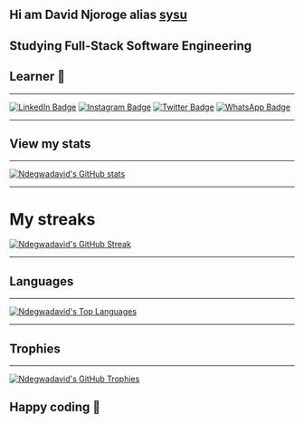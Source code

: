 
Hi am David Njoroge alias [sysu](https://sysu.me)
---
Studying Full-Stack Software Engineering
---
## Learner 🥇

---
[![LinkedIn Badge](https://img.shields.io/badge/-David-blue?style=flat-square&logo=Linkedin&logoColor=white&link=https://www.linkedin.com/in/Ndegwadavid/)](https://www.linkedin.com/in/david-njoroge-7a6a55226/)
[![Instagram Badge](https://img.shields.io/badge/-thund.e.r-purple?style=flat-square&logo=instagram&logoColor=white&link=https://www.instagram.com/thund.e.r/)](https://www.instagram.com/thund.e.r/)
[![Twitter Badge](https://img.shields.io/badge/-sudo-blue?style=flat-square&logo=twitter&logoColor=white&link=https://twitter.com/Ndegwadavid/)](https://twitter.com/sudo_thunder/)
[![WhatsApp Badge](https://img.shields.io/badge/-sysu-25D366?style=flat-square&logo=whatsapp&logoColor=white&link=https://wa.me/your_number_here)](https://wa.me/+254797342380)

---
## View my stats
---
[![Ndegwadavid's GitHub stats](https://github-readme-stats.vercel.app/api?username=Ndegwadavid&show_icons=true&bg_color=000000&text_color=4fff67&icon_color=4fff67)](https://github.com/Ndegwadavid/github-readme-stats)

---
# My streaks
[![Ndegwadavid's GitHub Streak](https://github-readme-streak-stats.herokuapp.com/?user=Ndegwadavid&background=000000&stroke=4fff67&ring=4fff67&fire=4fff67&currStreakNum=4fff67&sideNums=4fff67&currStreakLabel=4fff67&sideLabels=4fff67&dates=4fff67)](https://git.io/streak-stats)

---
## Languages
---
[![Ndegwadavid's Top Languages](https://github-readme-stats.vercel.app/api/top-langs/?username=Ndegwadavid&layout=compact&bg_color=000000&text_color=4fff67)](https://github.com/Ndegwadavid/github-readme-stats)

---

## Trophies
---

[![Ndegwadavid's GitHub Trophies](https://github-profile-trophy.vercel.app/?username=Ndegwadavid&theme=onedark&column=4&margin-w=5&margin-h=5&no-frame=true)](https://github.com/ryo-ma/github-profile-trophy)

## Happy coding 🥇
